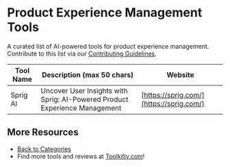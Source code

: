 # Product Experience Management Tools

A curated list of AI-powered tools for product experience management. Contribute to this list via our [Contributing Guidelines](../CONTRIBUTING.md).

| Tool Name | Description (max 50 chars) | Website |
|-----------|----------------------------|---------|
| Sprig AI | Uncover User Insights with Sprig: AI-Powered Product Experience Management | [https://sprig.com/](https://sprig.com/) |

## More Resources
- [Back to Categories](https://github.com/ToolkitlyAI/awesome-ai-tools/blob/master/README.md)
- Find more tools and reviews at [Toolkitly.com](https://toolkitly.com)!
